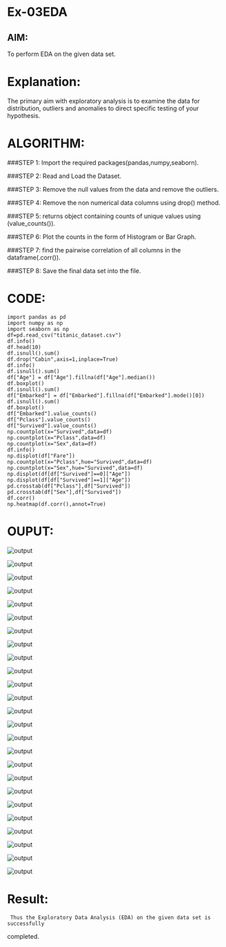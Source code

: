 # Ex-03EDA

## AIM:
To perform EDA on the given data set. 

# Explanation:
The primary aim with exploratory analysis is to examine the data for distribution, outliers and 
anomalies to direct specific testing of your hypothesis.
 

# ALGORITHM:
###STEP 1:
     Import the required packages(pandas,numpy,seaborn).

###STEP 2:
     Read and Load the Dataset.

###STEP 3:
     Remove the null values from the data and remove the outliers.

###STEP 4:
     Remove the non numerical data columns using drop() method.

###STEP 5:
     returns object containing counts of unique values using (value_counts()).

###STEP 6:
     Plot the counts in the form of Histogram or Bar Graph.

###STEP 7:
     find the pairwise correlation of all columns in the dataframe(.corr()).

###STEP 8:
    Save the final data set into the file.

# CODE:
```
import pandas as pd
import numpy as np
import seaborn as np
df=pd.read_csv("titanic_dataset.csv")
df.info()
df.head(10)
df.isnull().sum()
df.drop("Cabin",axis=1,inplace=True)
df.info()
df.isnull().sum()
df["Age"] = df["Age"].fillna(df["Age"].median())
df.boxplot()
df.isnull().sum()
df["Embarked"] = df["Embarked"].fillna(df["Embarked"].mode()[0])
df.isnull().sum()
df.boxplot()
df["Embarked"].value_counts()
df["Pclass"].value_counts()
df["Survived"].value_counts()
np.countplot(x="Survived",data=df)
np.countplot(x="Pclass",data=df)
np.countplot(x="Sex",data=df)
df.info()
np.displot(df["Fare"])
np.countplot(x="Pclass",hue="Survived",data=df)
np.countplot(x="Sex",hue="Survived",data=df)
np.displot(df[df["Survived"]==0]["Age"])
np.displot(df[df["Survived"]==1]["Age"])
pd.crosstab(df["Pclass"],df["Survived"])
pd.crosstab(df["Sex"],df["Survived"])
df.corr()
np.heatmap(df.corr(),annot=True)
```


# OUPUT:
![output](./Ex.3.ds1.PNG)

![output](./Ex.3.ds2.PNG)

![output](./Ex.3.ds3.PNG)

![output](./Ex.3.ds4.PNG)

![output](./Ex.3.ds5.PNG)

![output](./Ex.3.ds6.PNG)

![output](./Ex.3.ds7.PNG)

![output](./Ex.3.ds8.PNG)

![output](./Ex.3.ds9.PNG)

![output](./Ex.3.ds10.PNG)

![output](./Ex.3.ds11.PNG)

![output](./Ex.3.ds12.PNG)

![output](./Ex.3.ds13.PNG)

![output](./Ex.3.ds14.PNG)

![output](./Ex.3.ds15.PNG)

![output](./Ex.3.ds16.PNG)

![output](./Ex.3.ds17.PNG)

![output](./Ex.3.ds18.PNG)

![output](./Ex.3.ds19.PNG)

![output](./Ex.3.ds20.PNG)

![output](./Ex.3.ds21.PNG)

![output](./Ex.3.ds22.PNG)

![output](./Ex.3.ds23.PNG)

![output](./Ex.3.ds24.PNG)

![output](./Ex.3.ds25.PNG)

# Result:
     Thus the Exploratory Data Analysis (EDA) on the given data set is successfully 
completed.